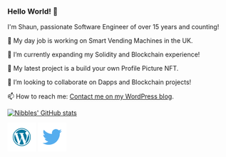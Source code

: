 ### Hello World! 👋

I'm Shaun, passionate Software Engineer of over 15 years and counting!

🏢 My day job is working on Smart Vending Machines in the UK.

🌱 I’m currently expanding my Solidity and Blockchain experience!

🔭 My latest project is a build your own Profile Picture NFT.

👯 I’m looking to collaborate on Dapps and Blockchain projects!

📫 How to reach me: [Contact me on my WordPress blog](https://bitofanibble.com/contact/).

[![Nibbles' GitHub stats](https://github-readme-stats.vercel.app/api?username=NibbledBit)](https://github.com/anuraghazra/github-readme-stats)


[<img src="https://raw.githubusercontent.com/NibbledBit/NibbledBit/main/wordpress25.png">](http://bitofanibble.com/)
[<img src="https://raw.githubusercontent.com/NibbledBit/NibbledBit/main/twitter25.png">](https://twitter.com/NibbledBit)

<!--
**NibbledBit/NibbledBit** is a ✨ _special_ ✨ repository because its `README.md` (this file) appears on your GitHub profile.

Here are some ideas to get you started:

- 🔭 I’m currently working on ...
- 🌱 I’m currently learning ...
- 👯 I’m looking to collaborate on ...
- 🤔 I’m looking for help with ...
- 💬 Ask me about ...
- 📫 How to reach me: ...
- 😄 Pronouns: ...
- ⚡ Fun fact: ...
-->
